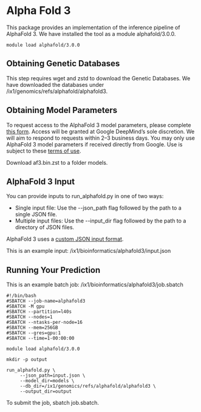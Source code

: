 # Alpha Fold 3

This package provides an implementation of the inference pipeline of AlphaFold 3. We have installed the tool as a module alphafold/3.0.0.
```commandline
module load alphafold/3.0.0
```
## Obtaining Genetic Databases

This step requires wget and zstd to download the Genetic Databases. We have downloaded the databases under /ix1/genomics/refs/alphafold/alphafold3.

## Obtaining Model Parameters
To request access to the AlphaFold 3 model parameters, please complete [this form](https://forms.gle/svvpY4u2jsHEwWYS6). Access will be granted at Google DeepMind’s sole discretion. We will aim to respond to requests within 2–3 business days. You may only use AlphaFold 3 model parameters if received directly from Google. Use is subject to these [terms of use](https://github.com/google-deepmind/alphafold3/blob/main/WEIGHTS_TERMS_OF_USE.md).

Download af3.bin.zst to a folder models. 

## AlphaFold 3 Input

You can provide inputs to run_alphafold.py in one of two ways:

* Single input file: Use the --json_path flag followed by the path to a single JSON file.
* Multiple input files: Use the --input_dir flag followed by the path to a directory of JSON files.

AlphaFold 3 uses a [custom JSON input format](https://github.com/google-deepmind/alphafold3/blob/main/docs/input.md).

This is an example input: /ix1/bioinformatics/alphafold3/input.json

## Running Your Prediction

This is an example batch job: /ix1/bioinformatics/alphafold3/job.sbatch

```commandline
#!/bin/bash
#SBATCH --job-name=alphafold3
#SBATCH -M gpu
#SBATCH --partition=l40s
#SBATCH --nodes=1
#SBATCH --ntasks-per-node=16
#SBATCH --mem=256GB
#SBATCH --gres=gpu:1
#SBATCH --time=1-00:00:00

module load alphafold/3.0.0

mkdir -p output

run_alphafold.py \
     --json_path=input.json \
     --model_dir=models \
     --db_dir=/ix1/genomics/refs/alphafold/alphafold3 \
     --output_dir=output
```

To submit the job, sbatch job.sbatch.

